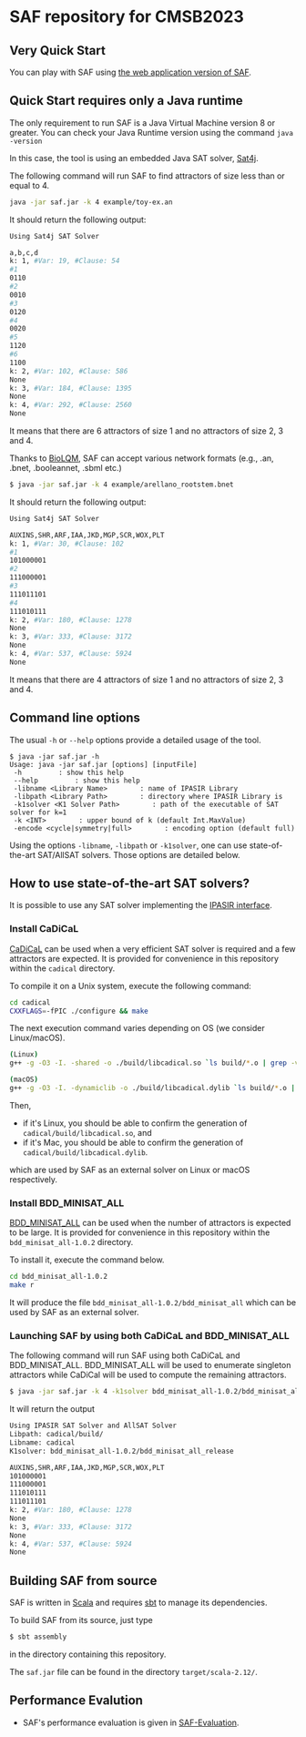 # SAF repository for CMSB2023


## Very Quick Start

You can play with SAF using [the web application version of SAF](https://saf-app.herokuapp.com/).

## Quick Start requires only a Java runtime

The only requirement to run SAF is a Java Virtual Machine version 8
or greater.  You can check your Java Runtime version using the command `java -version`

In this case, the tool is using an embedded Java SAT solver, [Sat4j](http://www.sat4j.org/).

The following command will run SAF to find attractors of size less than or equal to 4. 

``` sh
java -jar saf.jar -k 4 example/toy-ex.an
```

It should return the following output:

``` sh
Using Sat4j SAT Solver

a,b,c,d
k: 1, #Var: 19, #Clause: 54
#1
0110
#2
0010
#3
0120
#4
0020
#5
1120
#6
1100
k: 2, #Var: 102, #Clause: 586
None
k: 3, #Var: 184, #Clause: 1395
None
k: 4, #Var: 292, #Clause: 2560
None
```

It means that there are 6 attractors of size 1 and no attractors of size 2, 3 and 4.

Thanks to [BioLQM](http://colomoto.org/biolqm/), SAF can accept various network formats (e.g., .an, .bnet, .booleannet, .sbml etc.)

``` sh
$ java -jar saf.jar -k 4 example/arellano_rootstem.bnet 
```

It should return the following output:

``` sh
Using Sat4j SAT Solver

AUXINS,SHR,ARF,IAA,JKD,MGP,SCR,WOX,PLT
k: 1, #Var: 30, #Clause: 102
#1
101000001
#2
111000001
#3
111011101
#4
111010111
k: 2, #Var: 180, #Clause: 1278
None
k: 3, #Var: 333, #Clause: 3172
None
k: 4, #Var: 537, #Clause: 5924
None
```

It means that there are 4 attractors of size 1 and no attractors of size 2, 3 and 4.

## Command line options

The usual `-h` or `--help` options provide a detailed usage of the tool.

```
$ java -jar saf.jar -h
Usage: java -jar saf.jar [options] [inputFile]
 -h         : show this help
 --help         : show this help
 -libname <Library Name>        : name of IPASIR Library
 -libpath <Library Path>        : directory where IPASIR Library is
 -k1solver <K1 Solver Path>        : path of the executable of SAT solver for k=1
 -k <INT>        : upper bound of k (default Int.MaxValue)
 -encode <cycle|symmetry|full>        : encoding option (default full)
```

Using the options `-libname`, `-libpath` or `-k1solver`, one can use state-of-the-art SAT/AllSAT solvers. Those options are detailed below.

## How to use state-of-the-art SAT solvers?

It is possible to use any SAT solver implementing the [IPASIR interface](https://github.com/biotomas/ipasir).

### Install CaDiCaL

[CaDiCaL](https://github.com/arminbiere/cadical) can be used when a very efficient SAT solver is required and a few attractors are expected. It is provided for convenience in this repository within the `cadical` directory.

To compile it on a Unix system, execute the following command:

``` sh
cd cadical
CXXFLAGS=-fPIC ./configure && make
```

The next execution command varies depending on OS (we consider Linux/macOS).

``` sh
(Linux)
g++ -g -O3 -I. -shared -o ./build/libcadical.so `ls build/*.o | grep -v mobical`

(macOS)
g++ -g -O3 -I. -dynamiclib -o ./build/libcadical.dylib `ls build/*.o | grep -v mobical`
```

Then,

- if it's Linux, you should be able to confirm the generation of `cadical/build/libcadical.so`, and 
- if it's Mac, you should be able to confirm the generation of `cadical/build/libcadical.dylib`.

which are used by SAF as an external solver on Linux or macOS respectively.

### Install BDD_MINISAT_ALL

[BDD_MINISAT_ALL](http://www.sd.is.uec.ac.jp/toda/code/cnf2obdd.html) can be used when the number of attractors is expected to be large. It is provided for convenience in this repository within the `bdd_minisat_all-1.0.2` directory.

To install it, execute the command below.

``` sh
cd bdd_minisat_all-1.0.2
make r
```

It will produce the file `bdd_minisat_all-1.0.2/bdd_minisat_all` which can be used by SAF as an external solver.

### Launching SAF by using both CaDiCaL and BDD_MINISAT_ALL

The following command will run SAF using both CaDiCaL and BDD_MINISAT_ALL.
BDD_MINISAT_ALL will be used to enumerate singleton attractors while CaDiCal will be used to compute the remaining attractors.

``` sh
$ java -jar saf.jar -k 4 -k1solver bdd_minisat_all-1.0.2/bdd_minisat_all_release -libname cadical -libpath cadical/build/ example/arellano_rootstem.bnet 
```

It will return the output 

``` sh
Using IPASIR SAT Solver and AllSAT Solver
Libpath: cadical/build/
Libname: cadical
K1solver: bdd_minisat_all-1.0.2/bdd_minisat_all_release

AUXINS,SHR,ARF,IAA,JKD,MGP,SCR,WOX,PLT
101000001
111000001
111010111
111011101
k: 2, #Var: 180, #Clause: 1278
None
k: 3, #Var: 333, #Clause: 3172
None
k: 4, #Var: 537, #Clause: 5924
None
```

## Building SAF from source

SAF is written in [Scala](https://www.scala-lang.org) and requires [sbt](https://www.scala-sbt.org) to manage its dependencies.

To build SAF from its source, just type

``` sh
$ sbt assembly
```

in the directory containing this repository.

The `saf.jar` file can be found in the directory `target/scala-2.12/`.

## Performance Evalution

- SAF's performance evaluation is given in [SAF-Evaluation](https://github.com/TakehideSoh/SAF-Evaluation).
